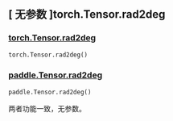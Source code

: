## [ 无参数 ]torch.Tensor.rad2deg

### [torch.Tensor.rad2deg](https://pytorch.org/docs/stable/generated/torch.Tensor.rad2deg.html#torch-tensor-rad2deg)

```python
torch.Tensor.rad2deg()
```

### [paddle.Tensor.rad2deg](https://www.paddlepaddle.org.cn/documentation/docs/zh/develop/api/paddle/Tensor_cn.html#rad2deg-x-name-none)

```python
paddle.Tensor.rad2deg()
```

两者功能一致，无参数。
